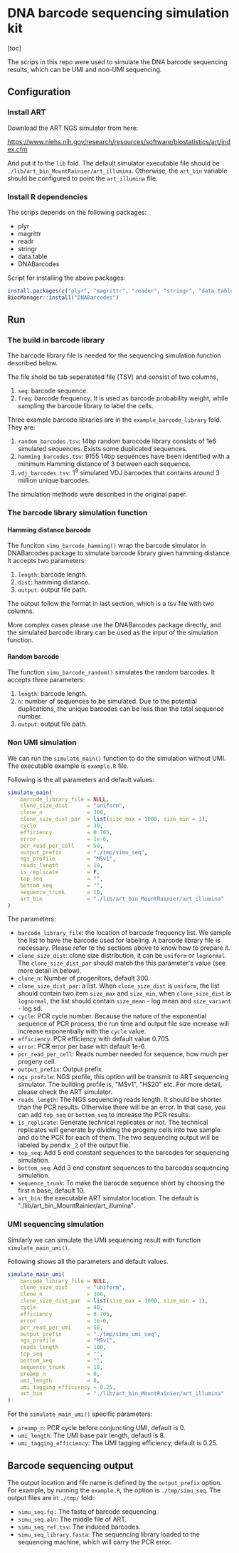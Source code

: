 # DNA barcode sequencing simulation kit

[toc]

The scrips in this repo were used to simulate the DNA barcode sequencing results, which can be UMI and non-UMI sequencing.

## Configuration

### Install ART 

Download the ART NGS simulator from here:

https://www.niehs.nih.gov/research/resources/software/biostatistics/art/index.cfm 

And put it to the `lib` fold. The default simulator executable file should be `./lib/art_bin_MountRainier/art_illumina`. Otherwise, the `art_bin` variable should be configured to point the `art_illumina` file.

### Install R dependencies

The scrips depends on the following packages:

-   plyr
-   magrittr
-   readr
-   stringr
-   data.table
-   DNABarcodes

Script for installing the above packages:

```R
install.packages(c("plyr", "magrittr", "reader", "stringr", "data.table"))
BiocManager::install("DNABarcodes")
```



## Run

### The build in barcode library

The barcode library file is needed for the sequencing simulation function described below. 

The file shold be tab seperateted file (TSV) and consist of two columns, 

1.   `seq`: barcode sequence.
2.   `freq`: barcode frequency. It is used as barcode probability weight, while sampling the barcode library to label the cells.

Three example barcode libraries are in the `example_barcode_library` fold. They are:

1.   `random_barcodes.tsv`: 14bp random barocode library consists of 1e6 simulated sequences. Exists some duplicated sequences. 
2.   `hamming_barcodes.tsv`: 9155 14bp sequences have been identified with a minimum Hamming distance of 3 between each sequence.
3.   `vdj_barcodes.tsv`: $1^9$ simulated VDJ barcodes that contains around 3 million unique barcodes.

The simulation methods were described in the original paper.

### The barcode library simulation function

#### Hamming distance barcode

The funciton `simu_barcode_hamming()` wrap the barcode simulator in DNABarcodes package to simulate barcode library given hamming distance. It accepts two parameters:

1.   `length`:  barcode length.
2.   `dist`: hamming distance.
3.   `output`: output file path.

The output follow the format in last section, which is a tsv file with two columns. 

More complex cases please use the DNABarcodes package directly, and the simulated barcode library can be used as the input of the simulation function.

#### Random barcode

The function `simu_barcode_random()` simulates the random barcodes. It accepts three parameters:

1.   `length`: barcode length.
2.   `n`: number of sequences to be simulated. Due to the potential duplications, the unique barcodes can be less than the total sequence number.
3.   `output`: output file path.

### Non UMI simulation

We can run the `simulate_main()` function to do the simulation without UMI. The executable example is `example.R` file.

Following is the all parameters and default values:

```r
simulate_main(
    barcode_library_file = NULL,
    clone_size_dist      = "uniform",
    clone_n              = 300,
    clone_size_dist_par  = list(size_max = 1000, size_min = 1),
    cycle                = 30,
    efficiency           = 0.705,
    error                = 1e-6,
    pcr_read_per_cell    = 50,
    output_prefix        = "./tmp/simu_seq",
    ngs_profile          = "MSv1",
    reads_length         = 10,
    is_replicate         = F,
    top_seq              = "",
    bottom_seq           = "",
    sequence_trunk       = 10,
    art_bin              = "./lib/art_bin_MountRainier/art_illumina"
)
```

The parameters:

-   `barcode_library_file`: the location of barcode frequency list. We sample the list to have the barcode used for labeling. A barcode library file is necessary. Please refer to the sections above to know how to prepare it.
-   `clone_size_dist`: clone size distribution, it can be `uniform` or `lognormal`. The `clone_size_dist_par` should match the this parameter's value (see more detail in below).
-   `clone_n`: Number of progenitors, default 300.
-   `clone_size_dist_par`: a list. When `clone_size_dist` is `uniform`, the list should contain two item `size_max` and `size_min`, when `clone_size_dist` is `lognormal`, the list should contain `size_mean` - log mean and `size_variant` - log sd.
-   `cycle`: PCR cycle number. Because the nature of the exponential sequence of PCR process, the run time and output file size increase will increase exponentially with the `cycle` value.
-   `efficiency`: PCR efficiency with default value 0.705.
-   `error`: PCR error per base with default 1e-6.
-   `pcr_read_per_cell`: Reads number needed for sequence, how much per progeny cell.
-   `output_prefix`: Output prefix.
-   `ngs_profile`: NGS profile, this option will be transmit to ART sequencing simulator. The building profile is, "MSv1", "HS20" etc. For more detail, please check the ART simulator.
-   `reads_length`: The NGS sequencing reads length. It should be shorter than the PCR results. Otherwise there will be an error. In that case, you can add `top_seq` or `bottom_seq` to increase the PCR results.
-   `is_replicate`: Generate technical replicates or not. The technical replicates will generate by dividing the progeny cells into two sample and do the PCR for each of them. The two sequencing output will be labeled by pendix `_2` of the output file.
-   `top_seq`: Add 5 end constant sequences to the barcodes for sequencing simulation.
-   `bottom_seq`: Add 3 end constant sequences to the barcodes sequencing simulation.
-   `sequence_trunk`: To make the barocde sequence short by choosing the first n base, default 10.
-   `art_bin`: the executable ART simulator location. The default is "./lib/art_bin_MountRainier/art_illumina".

### UMI sequencing simulation

Similarly we can simulate the UMI sequencing result with function `simulate_main_umi()`.

Following shows all the parameters and default values.

```R
simulate_main_umi(
    barcode_library_file = NULL,
    clone_size_dist      = "uniform",
    clone_n              = 300,
    clone_size_dist_par  = list(size_max = 1000, size_min = 1),
    cycle                = 40,
    efficiency           = 0.705,
    error                = 1e-6,
    pcr_read_per_umi     = 50,
    output_prefix        = "./tmp/simu_umi_seq",
    ngs_profile          = "MSv1",
    reads_length         = 100,
    top_seq              = "",
    bottom_seq           = "",
    sequence_trunk       = 10,
    preamp_n             = 0,
    umi_length           = 8,
    umi_tagging_efficiency = 0.25,
    art_bin              = "./lib/art_bin_MountRainier/art_illumina"
)
```

For the `simulate_main_umi()` specific parameters:

-   `preamp_n`: PCR cycle before conjuncting UMI, default is 0.
-   `umi_length`: The UMI base pair length, defautl is 8.
-   `umi_tagging_efficiency`: The UMI tagging efficiency, default is 0.25.

## Barcode sequencing output

The output location and file name is defined by the `output_prefix` option. For example, by running the `example.R`, the option is `./tmp/simu_seq`. The output files are in `./tmp/` fold:

-   `simu_seq.fq` : The fastq of barcode sequencing.
-   `simu_seq.aln`: The middle file of ART.
-   `simu_seq_ref.tsv`: The induced barcodes.
-   `simu_seq_library.fasta`: The sequencing library loaded to the sequencing machine, which will carry the PCR error.

